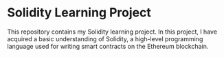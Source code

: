 # Solidity Learning Project

This repository contains my Solidity learning project. In this project, I have acquired a basic understanding of Solidity, a high-level programming language used for writing smart contracts on the Ethereum blockchain.
